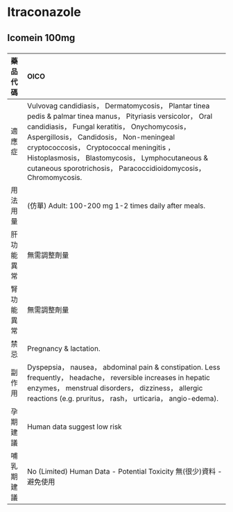 # Itraconazole

## Icomein 100mg

##### 

| 藥品代碼   | OICO                                                                                                                                                                                                                                                                                                                                                                          |
|:-----------|:------------------------------------------------------------------------------------------------------------------------------------------------------------------------------------------------------------------------------------------------------------------------------------------------------------------------------------------------------------------------------|
| 適應症     | Vulvovag candidiasis， Dermatomycosis， Plantar tinea pedis & palmar tinea manus， Pityriasis versicolor， Oral candidiasis， Fungal keratitis， Onychomycosis， Aspergillosis， Candidosis， Non-meningeal cryptococcosis， Cryptococcal meningitis ， Histoplasmosis， Blastomycosis， Lymphocutaneous & cutaneous sporotrichosis， Paracoccidioidomycosis， Chromomycosis. |
| 用法用量   | (仿單) Adult: 100-200 mg 1-2 times daily after meals.                                                                                                                                                                                                                                                                                                                         |
| 肝功能異常 | 無需調整劑量                                                                                                                                                                                                                                                                                                                                                                  |
| 腎功能異常 | 無需調整劑量                                                                                                                                                                                                                                                                                                                                                                  |
| 禁忌       | Pregnancy & lactation.                                                                                                                                                                                                                                                                                                                                                        |
| 副作用     | Dyspepsia， nausea， abdominal pain & constipation. Less frequently， headache， reversible increases in hepatic enzymes， menstrual disorders， dizziness， allergic reactions (e.g. pruritus， rash， urticaria， angio-edema).                                                                                                                                             |
| 孕期建議   | Human data suggest low risk                                                                                                                                                                                                                                                                                                                                                   |
| 哺乳期建議 | No (Limited) Human Data - Potential Toxicity 無(很少)資料 - 避免使用                                                                                                                                                                                                                                                                                                          |

